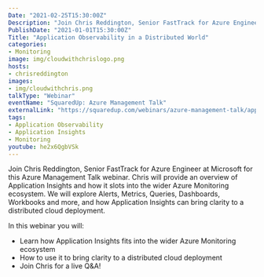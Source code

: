 ```yaml
---
Date: "2021-02-25T15:30:00Z"
Description: "Join Chris Reddington, Senior FastTrack for Azure Engineer at Microsoft for this Azure Management Talk webinar. Chris will provide an overview of Application Insights and how it slots into the wider Azure Monitoring ecosystem. We will explore Alerts, Metrics, Queries, Dashboards, Workbooks and more, and how Application Insights can bring clarity to a distributed cloud deployment."
PublishDate: "2021-01-01T15:30:00Z"
Title: "Application Observability in a Distributed World"
categories:
- Monitoring
image: img/cloudwithchrislogo.png
hosts:
- chrisreddington
images:
- img/cloudwithchris.png
talkType: "Webinar"
eventName: "SquaredUp: Azure Management Talk"
externalLink: "https://squaredup.com/webinars/azure-management-talk/application-observability-in-a-distributed-world/"
tags:
- Application Observability
- Application Insights
- Monitoring
youtube: he2x6QgbVSk
---
```

Join Chris Reddington, Senior FastTrack for Azure Engineer at Microsoft for this Azure Management Talk webinar. Chris will provide an overview of Application Insights and how it slots into the wider Azure Monitoring ecosystem. We will explore Alerts, Metrics, Queries, Dashboards, Workbooks and more, and how Application Insights can bring clarity to a distributed cloud deployment.

In this webinar you will:

* Learn how Application Insights fits into the wider Azure Monitoring ecosystem
* How to use it to bring clarity to a distributed cloud deployment 
* Join Chris for a live Q&A!